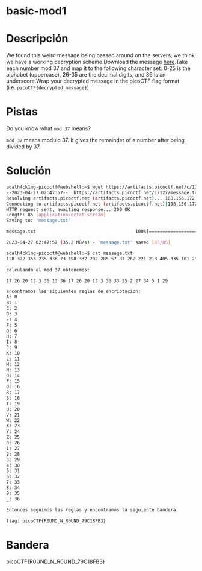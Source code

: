 # basic-mod1

# Descripción
We found this weird message being passed around on the servers, we think we have a working decryption scheme.Download the message [here](https://artifacts.picoctf.net/c/127/message.txt).Take each number mod 37 and map it to the following character set: 0-25 is the alphabet (uppercase), 26-35 are the decimal digits, and 36 is an underscore.Wrap your decrypted message in the picoCTF flag format (i.e. `picoCTF{decrypted_message}`)
# Pistas
Do you know what `mod 37` means?

`mod 37` means modulo 37. It gives the remainder of a number after being divided by 37.
# Solución

```bash
adalh4ck1ng-picoctf@webshell:~$ wget https://artifacts.picoctf.net/c/127/message.txt
--2023-04-27 02:47:57--  https://artifacts.picoctf.net/c/127/message.txt
Resolving artifacts.picoctf.net (artifacts.picoctf.net)... 108.156.172.74, 108.156.172.6, 108.156.172.42, ...
Connecting to artifacts.picoctf.net (artifacts.picoctf.net)|108.156.172.74|:443... connected.
HTTP request sent, awaiting response... 200 OK
Length: 85 [application/octet-stream]
Saving to: 'message.txt'

message.txt                                     100%[======================================================================================================>]      85  --.-KB/s    in 0s      

2023-04-27 02:47:57 (35.2 MB/s) - 'message.txt' saved [85/85]

adalh4ck1ng-picoctf@webshell:~$ cat message.txt 
128 322 353 235 336 73 198 332 202 285 57 87 262 221 218 405 335 101 256 227 112 140

calculando el mod 37 obtenemos:

17 26 20 13 3 36 13 36 17 26 20 13 3 36 33 35 2 27 34 5 1 29

encontramos las siguientes reglas de encriptacion:
A: 0
B: 1
C: 2
D: 3
E: 4
F: 5
G: 6
H: 7
I: 8
J: 9
K: 10
L: 11
M: 12
N: 13
O: 14
P: 15
Q: 16
R: 17
S: 18
T: 19
U: 20
V: 21
W: 22
X: 23
Y: 24
Z: 25
0: 26
1: 27
2: 28
3: 29
4: 30
5: 31
6: 32
7: 33
8: 34
9: 35
_: 36

Entonces seguimos las reglas y encontramos la siguiente bandera:

flag: picoCTF{R0UND_N_R0UND_79C18FB3}

```

# Bandera
picoCTF{R0UND_N_R0UND_79C18FB3}